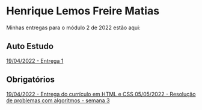 # Henrique Lemos Freire Matias 
Minhas entregas para o módulo 2 de 2022 estão aqui:
## Auto Estudo
<a href="https://github.com/Intelihub/Template_Aluno/blob/main/02_AUT_EST_ENTREGA/Coloque%20aqui%20as%20entregas%20do%20seu%20auto%20estudo.rtf"> 19/04/2022 - Entrega 1 </a>
## Obrigatórios
<a href="https://github.com/Lemos1347/EntregasM02-2022_HenriqueLemos/tree/main/03_AUT_EST_ENTREGA/Semana%202"> 19/04/2022 - Entrega do currículo em HTML e CSS </a>
<a href="https://github.com/Lemos1347/EntregasM02-2022_HenriqueLemos/tree/main/03_AUT_EST_ENTREGA/Semana%203"> 05/05/2022 - Resolução de problemas com algoritmos - semana 3  </a>
